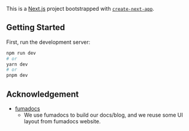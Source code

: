 This is a [Next.js](https://nextjs.org/) project bootstrapped with [`create-next-app`](https://github.com/vercel/next.js/tree/canary/packages/create-next-app).

## Getting Started

First, run the development server:

```bash
npm run dev
# or
yarn dev
# or
pnpm dev
```
## Acknowledgement

- [fumadocs](https://github.com/fuma-nama/fumadocs)
  - We use fumadocs to build our docs/blog, and we reuse some UI layout from fumadocs website.
